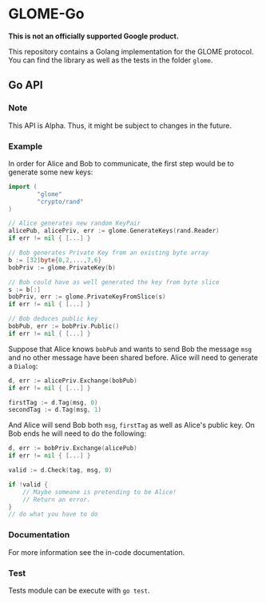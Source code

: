 # GLOME-Go
**This is not an officially supported Google product.**

This repository contains a Golang implementation for the GLOME protocol. You can
find the library as well as the tests in the folder `glome`. 


## Go API

### Note
This API is Alpha. Thus, it might be subject to changes in the future.

### Example

In order for Alice and Bob to communicate, the first step would be to generate some
new keys:

```go
import (
        "glome" 
        "crypto/rand"
)

// Alice generates new random KeyPair
alicePub, alicePriv, err := glome.GenerateKeys(rand.Reader)
if err != nil { [...] }

// Bob generates Private Key from an existing byte array
b := [32]byte{0,2,...,7,6}
bobPriv := glome.PrivateKey(b)

// Bob could have as well generated the key from byte slice
s := b[:]
bobPriv, err := glome.PrivateKeyFromSlice(s)
if err != nil { [...] }

// Bob deduces public key
bobPub, err := bobPriv.Public()
if err != nil { [...] }
```

Suppose that Alice knows `bobPub` and wants to send Bob the message
`msg` and no other message have been shared before. Alice will need to generate 
a `Dialog`:

```go
d, err := alicePriv.Exchange(bobPub)
if err != nil { [...] }

firstTag := d.Tag(msg, 0)
secondTag := d.Tag(msg, 1)
```

And Alice will send Bob both `msg`, `firstTag` as well as Alice's public key.
On Bob ends he will need to do the following:

```go
d, err := bobPriv.Exchange(alicePub)
if err != nil { [...] }

valid := d.Check(tag, msg, 0)

if !valid {
    // Maybe someone is pretending to be Alice!
    // Return an error.
}
// do what you have to do 
```

### Documentation

For more information see the in-code documentation.

### Test

Tests module can be execute with `go test`.
